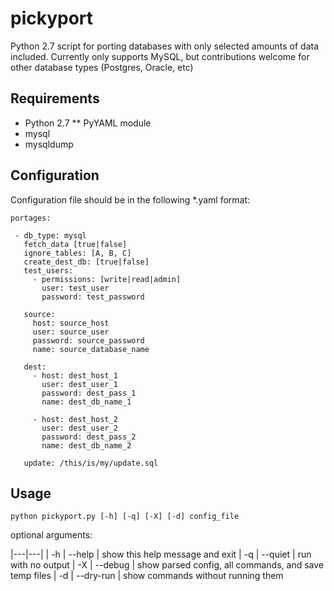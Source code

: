 # pickyport
Python 2.7 script for porting databases with only selected amounts of data included. Currently only supports MySQL, but contributions welcome for other database types (Postgres, Oracle, etc)

## Requirements
* Python 2.7
** PyYAML module
* mysql
* mysqldump

## Configuration
Configuration file should be in the following *.yaml format:

```
portages:
 
 - db_type: mysql
   fetch_data [true|false]
   ignore_tables: [A, B, C]
   create_dest_db: [true|false]
   test_users:
     - permissions: [write|read|admin]
       user: test_user
       password: test_password
 
   source:
     host: source_host
     user: source_user
     password: source_password
     name: source_database_name
   
   dest: 
     - host: dest_host_1
       user: dest_user_1
       password: dest_pass_1
       name: dest_db_name_1
       
     - host: dest_host_2
       user: dest_user_2
       password: dest_pass_2
       name: dest_db_name_2
     
   update: /this/is/my/update.sql
```

## Usage

`python pickyport.py [-h] [-q] [-X] [-d] config_file`

optional arguments:

|---|---|
| -h | --help     | show this help message and exit
| -q | --quiet    | run with no output
| -X | --debug    | show parsed config, all commands, and save temp files
| -d | --dry-run  | show commands without running them
